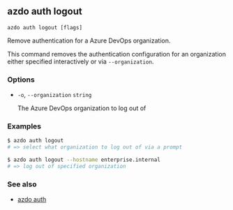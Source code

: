 ## azdo auth logout
```
azdo auth logout [flags]
```
Remove authentication for a Azure DevOps organization.

This command removes the authentication configuration for an organization either specified
interactively or via `--organization`.

### Options


* `-o`, `--organization` `string`

	The Azure DevOps organization to log out of


### Examples

```bash
$ azdo auth logout
# => select what organization to log out of via a prompt

$ azdo auth logout --hostname enterprise.internal
# => log out of specified organization
```

### See also

* [azdo auth](./azdo_auth)
